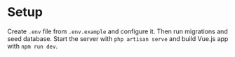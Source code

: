# Setup

Create `.env` file from `.env.example` and configure it. Then run migrations and seed database.
Start the server with `php artisan serve` and build Vue.js app with `npm run dev`.